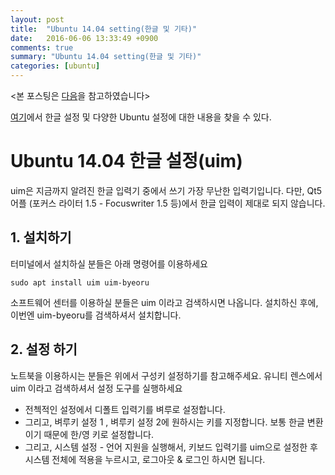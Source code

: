 ```yaml
---
layout: post
title:  "Ubuntu 14.04 setting(한글 및 기타)"
date:   2016-06-06 13:33:49 +0900
comments: true
summary: "Ubuntu 14.04 setting(한글 및 기타)"
categories: [ubuntu]
---
```


<본 포스팅은 [다음](http://blog.daum.net/bagjunggyu/154)을 참고하였습니다>

[여기](http://blog.daum.net/bagjunggyu/154)에서 한글 설정 및 다양한 Ubuntu 설정에 대한 내용을 찾을 수 있다. 

# Ubuntu 14.04 한글 설정(uim)

uim은 지금까지 알려진 한글 입력기 중에서 쓰기 가장 무난한 입력기입니다. 다만, Qt5 어플 (포커스 라이터 1.5 -  Focuswriter 1.5 등)에서 한글 입력이 제대로 되지 않습니다.

## 1. 설치하기

터미널에서 설치하실 분들은 아래 명령어를 이용하세요

```
sudo apt install uim uim-byeoru 
```

소프트웨어 센터를 이용하실 분들은  uim 이라고 검색하시면 나옵니다. 
설치하신 후에, 이번엔 uim-byeoru를 검색하셔서 설치합니다.

## 2. 설정 하기

노트북을 이용하시는 분들은 위에서 구성키 설정하기를 참고해주세요. 유니티 렌스에서 uim 이라고 검색하셔서 설정 도구를 실행하세요

* 전첵적인 설정에서 디폴트 입력기를 벼루로 설정합니다.
* 그리고, 벼루키 설정 1 , 벼루키 설정 2에 원하시는 키를 지정합니다. 보통 한글 변환이기 때문에 한/영 키로 설정합니다.
* 그리고, 시스템 설정 - 언어 지원을 실행해서, 키보드 입력기를 uim으로 설정한 후
시스템 전체에 적용을 누르시고, 로그아웃 & 로그인 하시면 됩니다.


